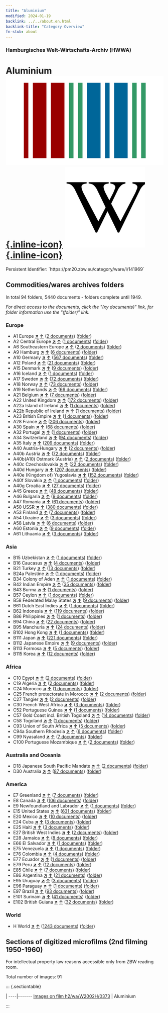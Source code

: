 ```yaml
---
title: "Aluminium"
modified: 2024-01-19
backlink: ../../about.en.html
backlink-title: "Category Overview"
fn-stub: about
---
```


### Hamburgisches Welt-Wirtschafts-Archiv (HWWA)

# Aluminium &#160; [![Wikidata](/images/Wikidata-logo.svg "Wikidata"){.inline-icon}](http://www.wikidata.org/entity/Q663) [![Wikipedia](/images/Wikipedia-W.svg "Wikipedia"){.inline-icon}](https://en.wikipedia.org/wiki/Aluminium)

<div class="hint">Persistent Identifier: `https://pm20.zbw.eu/category/ware/i/141969`</div>







## Commodities/wares archives folders







In total 94 folders, 5440 documents - folders complete until 1949.

_For direct access to the documents, click the "(xy documents)" link, for folder information use the "(folder)" link._



### Europe

- A1 Europe [**&nearr;**](../../../geo/i/140892/about.en.html "Europe (all folders)") [**&uarr;**](../../../geo/about.en.html#A1 "Country category system") (<a href="https://pm20.zbw.eu/iiifview/folder/wa/141969,140892" title="about: Aluminium : Europe" target="_blank">2 documents</a>) ([folder](../../../../folder/wa/1419xx/141969/1408xx/140892/about.en.html))
- A2 Central Europe [**&nearr;**](../../../geo/i/140895/about.en.html "Central Europe (all folders)") [**&uarr;**](../../../geo/about.en.html#A2 "Country category system") (<a href="https://pm20.zbw.eu/iiifview/folder/wa/141969,140895" title="about: Aluminium : Central Europe" target="_blank">1 documents</a>) ([folder](../../../../folder/wa/1419xx/141969/1408xx/140895/about.en.html))
- A6 Southeastern Europe [**&nearr;**](../../../geo/i/140900/about.en.html "Southeastern Europe (all folders)") [**&uarr;**](../../../geo/about.en.html#A6 "Country category system") (<a href="https://pm20.zbw.eu/iiifview/folder/wa/141969,140900" title="about: Aluminium : Southeastern Europe" target="_blank">2 documents</a>) ([folder](../../../../folder/wa/1419xx/141969/1409xx/140900/about.en.html))
- A9 Hamburg [**&nearr;**](../../../geo/i/140905/about.en.html "Hamburg (all folders)") [**&uarr;**](../../../geo/about.en.html#A9 "Country category system") (<a href="https://pm20.zbw.eu/iiifview/folder/wa/141969,140905" title="about: Aluminium : Hamburg" target="_blank">6 documents</a>) ([folder](../../../../folder/wa/1419xx/141969/1409xx/140905/about.en.html))
- A10 Germany [**&nearr;**](../../../geo/i/126128/about.en.html "Germany (all folders)") [**&uarr;**](../../../geo/about.en.html#A10 "Country category system") (<a href="https://pm20.zbw.eu/iiifview/folder/wa/141969,126128" title="about: Aluminium : Germany" target="_blank">567 documents</a>) ([folder](../../../../folder/wa/1419xx/141969/1261xx/126128/about.en.html))
- A12 Poland [**&nearr;**](../../../geo/i/140962/about.en.html "Poland (all folders)") [**&uarr;**](../../../geo/about.en.html#A12 "Country category system") (<a href="https://pm20.zbw.eu/iiifview/folder/wa/141969,140962" title="about: Aluminium : Poland" target="_blank">21 documents</a>) ([folder](../../../../folder/wa/1419xx/141969/1409xx/140962/about.en.html))
- A15 Denmark [**&nearr;**](../../../geo/i/141739/about.en.html "Denmark (all folders)") [**&uarr;**](../../../geo/about.en.html#A15 "Country category system") (<a href="https://pm20.zbw.eu/iiifview/folder/wa/141969,141739" title="about: Aluminium : Denmark" target="_blank">9 documents</a>) ([folder](../../../../folder/wa/1419xx/141969/1417xx/141739/about.en.html))
- A16 Iceland [**&nearr;**](../../../geo/i/140967/about.en.html "Iceland (all folders)") [**&uarr;**](../../../geo/about.en.html#A16 "Country category system") (<a href="https://pm20.zbw.eu/iiifview/folder/wa/141969,140967" title="about: Aluminium : Iceland" target="_blank">1 documents</a>) ([folder](../../../../folder/wa/1419xx/141969/1409xx/140967/about.en.html))
- A17 Sweden [**&nearr;**](../../../geo/i/140968/about.en.html "Sweden (all folders)") [**&uarr;**](../../../geo/about.en.html#A17 "Country category system") (<a href="https://pm20.zbw.eu/iiifview/folder/wa/141969,140968" title="about: Aluminium : Sweden" target="_blank">72 documents</a>) ([folder](../../../../folder/wa/1419xx/141969/1409xx/140968/about.en.html))
- A18 Norway [**&nearr;**](../../../geo/i/140969/about.en.html "Norway (all folders)") [**&uarr;**](../../../geo/about.en.html#A18 "Country category system") (<a href="https://pm20.zbw.eu/iiifview/folder/wa/141969,140969" title="about: Aluminium : Norway" target="_blank">73 documents</a>) ([folder](../../../../folder/wa/1419xx/141969/1409xx/140969/about.en.html))
- A19 Netherlands [**&nearr;**](../../../geo/i/140970/about.en.html "Netherlands (all folders)") [**&uarr;**](../../../geo/about.en.html#A19 "Country category system") (<a href="https://pm20.zbw.eu/iiifview/folder/wa/141969,140970" title="about: Aluminium : Netherlands" target="_blank">66 documents</a>) ([folder](../../../../folder/wa/1419xx/141969/1409xx/140970/about.en.html))
- A21 Belgium [**&nearr;**](../../../geo/i/140972/about.en.html "Belgium (all folders)") [**&uarr;**](../../../geo/about.en.html#A21 "Country category system") (<a href="https://pm20.zbw.eu/iiifview/folder/wa/141969,140972" title="about: Aluminium : Belgium" target="_blank">7 documents</a>) ([folder](../../../../folder/wa/1419xx/141969/1409xx/140972/about.en.html))
- A22 United Kingdom [**&nearr;**](../../../geo/i/140974/about.en.html "United Kingdom (all folders)") [**&uarr;**](../../../geo/about.en.html#A22 "Country category system") (<a href="https://pm20.zbw.eu/iiifview/folder/wa/141969,140974" title="about: Aluminium : United Kingdom" target="_blank">172 documents</a>) ([folder](../../../../folder/wa/1419xx/141969/1409xx/140974/about.en.html))
- A22a Island of Ireland [**&nearr;**](../../../geo/i/140975/about.en.html "Island of Ireland (all folders)") [**&uarr;**](../../../geo/about.en.html#A22a "Country category system") (<a href="https://pm20.zbw.eu/iiifview/folder/wa/141969,140975" title="about: Aluminium : Island of Ireland" target="_blank">1 documents</a>) ([folder](../../../../folder/wa/1419xx/141969/1409xx/140975/about.en.html))
- A22b Republic of Ireland [**&nearr;**](../../../geo/i/140976/about.en.html "Republic of Ireland (all folders)") [**&uarr;**](../../../geo/about.en.html#A22b "Country category system") (<a href="https://pm20.zbw.eu/iiifview/folder/wa/141969,140976" title="about: Aluminium : Republic of Ireland" target="_blank">1 documents</a>) ([folder](../../../../folder/wa/1419xx/141969/1409xx/140976/about.en.html))
- A23 British Empire [**&nearr;**](../../../geo/i/140978/about.en.html "British Empire (all folders)") [**&uarr;**](../../../geo/about.en.html#A23 "Country category system") (<a href="https://pm20.zbw.eu/iiifview/folder/wa/141969,140978" title="about: Aluminium : British Empire" target="_blank">1 documents</a>) ([folder](../../../../folder/wa/1419xx/141969/1409xx/140978/about.en.html))
- A28 France [**&nearr;**](../../../geo/i/140982/about.en.html "France (all folders)") [**&uarr;**](../../../geo/about.en.html#A28 "Country category system") (<a href="https://pm20.zbw.eu/iiifview/folder/wa/141969,140982" title="about: Aluminium : France" target="_blank">206 documents</a>) ([folder](../../../../folder/wa/1419xx/141969/1409xx/140982/about.en.html))
- A30 Spain [**&nearr;**](../../../geo/i/140984/about.en.html "Spain (all folders)") [**&uarr;**](../../../geo/about.en.html#A30 "Country category system") (<a href="https://pm20.zbw.eu/iiifview/folder/wa/141969,140984" title="about: Aluminium : Spain" target="_blank">68 documents</a>) ([folder](../../../../folder/wa/1419xx/141969/1409xx/140984/about.en.html))
- A32 Portugal [**&nearr;**](../../../geo/i/140987/about.en.html "Portugal (all folders)") [**&uarr;**](../../../geo/about.en.html#A32 "Country category system") (<a href="https://pm20.zbw.eu/iiifview/folder/wa/141969,140987" title="about: Aluminium : Portugal" target="_blank">1 documents</a>) ([folder](../../../../folder/wa/1419xx/141969/1409xx/140987/about.en.html))
- A34 Switzerland [**&nearr;**](../../../geo/i/141007/about.en.html "Switzerland (all folders)") [**&uarr;**](../../../geo/about.en.html#A34 "Country category system") (<a href="https://pm20.zbw.eu/iiifview/folder/wa/141969,141007" title="about: Aluminium : Switzerland" target="_blank">94 documents</a>) ([folder](../../../../folder/wa/1419xx/141969/1410xx/141007/about.en.html))
- A35 Italy [**&nearr;**](../../../geo/i/141008/about.en.html "Italy (all folders)") [**&uarr;**](../../../geo/about.en.html#A35 "Country category system") (<a href="https://pm20.zbw.eu/iiifview/folder/wa/141969,141008" title="about: Aluminium : Italy" target="_blank">209 documents</a>) ([folder](../../../../folder/wa/1419xx/141969/1410xx/141008/about.en.html))
- A40 Austria-Hungary [**&nearr;**](../../../geo/i/126127/about.en.html "Austria-Hungary (all folders)") [**&uarr;**](../../../geo/about.en.html#A40 "Country category system") (<a href="https://pm20.zbw.eu/iiifview/folder/wa/141969,126127" title="about: Aluminium : Austria-Hungary" target="_blank">2 documents</a>) ([folder](../../../../folder/wa/1419xx/141969/1261xx/126127/about.en.html))
- A40b Austria [**&nearr;**](../../../geo/i/141731/about.en.html "Austria (all folders)") [**&uarr;**](../../../geo/about.en.html#A40b "Country category system") (<a href="https://pm20.zbw.eu/iiifview/folder/wa/141969,141731" title="about: Aluminium : Austria" target="_blank">72 documents</a>) ([folder](../../../../folder/wa/1419xx/141969/1417xx/141731/about.en.html))
- A40b(A10) Ostmark (Austria) [**&nearr;**](../../../geo/i/163025/about.en.html "Ostmark (Austria) (all folders)") [**&uarr;**](../../../geo/about.en.html#A40b(A10) "Country category system") (<a href="https://pm20.zbw.eu/iiifview/folder/wa/141969,163025" title="about: Aluminium : Ostmark (Austria)" target="_blank">2 documents</a>) ([folder](../../../../folder/wa/1419xx/141969/1630xx/163025/about.en.html))
- A40c Czechoslovakia [**&nearr;**](../../../geo/i/141022/about.en.html "Czechoslovakia (all folders)") [**&uarr;**](../../../geo/about.en.html#A40c "Country category system") (<a href="https://pm20.zbw.eu/iiifview/folder/wa/141969,141022" title="about: Aluminium : Czechoslovakia" target="_blank">22 documents</a>) ([folder](../../../../folder/wa/1419xx/141969/1410xx/141022/about.en.html))
- A40d Hungary [**&nearr;**](../../../geo/i/141025/about.en.html "Hungary (all folders)") [**&uarr;**](../../../geo/about.en.html#A40d "Country category system") (<a href="https://pm20.zbw.eu/iiifview/folder/wa/141969,141025" title="about: Aluminium : Hungary" target="_blank">207 documents</a>) ([folder](../../../../folder/wa/1419xx/141969/1410xx/141025/about.en.html))
- A40e (Kingdom of) Yugoslavia [**&nearr;**](../../../geo/i/141028/about.en.html "(Kingdom of) Yugoslavia (all folders)") [**&uarr;**](../../../geo/about.en.html#A40e "Country category system") (<a href="https://pm20.zbw.eu/iiifview/folder/wa/141969,141028" title="about: Aluminium : (Kingdom of) Yugoslavia" target="_blank">152 documents</a>) ([folder](../../../../folder/wa/1419xx/141969/1410xx/141028/about.en.html))
- A40f Slovakia [**&nearr;**](../../../geo/i/141029/about.en.html "Slovakia (all folders)") [**&uarr;**](../../../geo/about.en.html#A40f "Country category system") (<a href="https://pm20.zbw.eu/iiifview/folder/wa/141969,141029" title="about: Aluminium : Slovakia" target="_blank">1 documents</a>) ([folder](../../../../folder/wa/1419xx/141969/1410xx/141029/about.en.html))
- A40g Croatia [**&nearr;**](../../../geo/i/141030/about.en.html "Croatia (all folders)") [**&uarr;**](../../../geo/about.en.html#A40g "Country category system") (<a href="https://pm20.zbw.eu/iiifview/folder/wa/141969,141030" title="about: Aluminium : Croatia" target="_blank">27 documents</a>) ([folder](../../../../folder/wa/1419xx/141969/1410xx/141030/about.en.html))
- A45 Greece [**&nearr;**](../../../geo/i/141037/about.en.html "Greece (all folders)") [**&uarr;**](../../../geo/about.en.html#A45 "Country category system") (<a href="https://pm20.zbw.eu/iiifview/folder/wa/141969,141037" title="about: Aluminium : Greece" target="_blank">48 documents</a>) ([folder](../../../../folder/wa/1419xx/141969/1410xx/141037/about.en.html))
- A46 Bulgaria [**&nearr;**](../../../geo/i/141039/about.en.html "Bulgaria (all folders)") [**&uarr;**](../../../geo/about.en.html#A46 "Country category system") (<a href="https://pm20.zbw.eu/iiifview/folder/wa/141969,141039" title="about: Aluminium : Bulgaria" target="_blank">9 documents</a>) ([folder](../../../../folder/wa/1419xx/141969/1410xx/141039/about.en.html))
- A47 Romania [**&nearr;**](../../../geo/i/141040/about.en.html "Romania (all folders)") [**&uarr;**](../../../geo/about.en.html#A47 "Country category system") (<a href="https://pm20.zbw.eu/iiifview/folder/wa/141969,141040" title="about: Aluminium : Romania" target="_blank">61 documents</a>) ([folder](../../../../folder/wa/1419xx/141969/1410xx/141040/about.en.html))
- A50 USSR [**&nearr;**](../../../geo/i/141043/about.en.html "USSR (all folders)") [**&uarr;**](../../../geo/about.en.html#A50 "Country category system") (<a href="https://pm20.zbw.eu/iiifview/folder/wa/141969,141043" title="about: Aluminium : USSR" target="_blank">380 documents</a>) ([folder](../../../../folder/wa/1419xx/141969/1410xx/141043/about.en.html))
- A53 Finland [**&nearr;**](../../../geo/i/141046/about.en.html "Finland (all folders)") [**&uarr;**](../../../geo/about.en.html#A53 "Country category system") (<a href="https://pm20.zbw.eu/iiifview/folder/wa/141969,141046" title="about: Aluminium : Finland" target="_blank">7 documents</a>) ([folder](../../../../folder/wa/1419xx/141969/1410xx/141046/about.en.html))
- A54 Ukraine [**&nearr;**](../../../geo/i/141048/about.en.html "Ukraine (all folders)") [**&uarr;**](../../../geo/about.en.html#A54 "Country category system") (<a href="https://pm20.zbw.eu/iiifview/folder/wa/141969,141048" title="about: Aluminium : Ukraine" target="_blank">3 documents</a>) ([folder](../../../../folder/wa/1419xx/141969/1410xx/141048/about.en.html))
- A58 Latvia [**&nearr;**](../../../geo/i/141050/about.en.html "Latvia (all folders)") [**&uarr;**](../../../geo/about.en.html#A58 "Country category system") (<a href="https://pm20.zbw.eu/iiifview/folder/wa/141969,141050" title="about: Aluminium : Latvia" target="_blank">6 documents</a>) ([folder](../../../../folder/wa/1419xx/141969/1410xx/141050/about.en.html))
- A60 Estonia [**&nearr;**](../../../geo/i/141052/about.en.html "Estonia (all folders)") [**&uarr;**](../../../geo/about.en.html#A60 "Country category system") (<a href="https://pm20.zbw.eu/iiifview/folder/wa/141969,141052" title="about: Aluminium : Estonia" target="_blank">9 documents</a>) ([folder](../../../../folder/wa/1419xx/141969/1410xx/141052/about.en.html))
- A61 Lithuania [**&nearr;**](../../../geo/i/141053/about.en.html "Lithuania (all folders)") [**&uarr;**](../../../geo/about.en.html#A61 "Country category system") (<a href="https://pm20.zbw.eu/iiifview/folder/wa/141969,141053" title="about: Aluminium : Lithuania" target="_blank">3 documents</a>) ([folder](../../../../folder/wa/1419xx/141969/1410xx/141053/about.en.html))

### Asia

- B15 Uzbekistan [**&nearr;**](../../../geo/i/141071/about.en.html "Uzbekistan (all folders)") [**&uarr;**](../../../geo/about.en.html#B15 "Country category system") (<a href="https://pm20.zbw.eu/iiifview/folder/wa/141969,141071" title="about: Aluminium : Uzbekistan" target="_blank">1 documents</a>) ([folder](../../../../folder/wa/1419xx/141969/1410xx/141071/about.en.html))
- B16 Caucasus [**&nearr;**](../../../geo/i/141072/about.en.html "Caucasus (all folders)") [**&uarr;**](../../../geo/about.en.html#B16 "Country category system") (<a href="https://pm20.zbw.eu/iiifview/folder/wa/141969,141072" title="about: Aluminium : Caucasus" target="_blank">4 documents</a>) ([folder](../../../../folder/wa/1419xx/141969/1410xx/141072/about.en.html))
- B21 Turkey [**&nearr;**](../../../geo/i/141111/about.en.html "Turkey (all folders)") [**&uarr;**](../../../geo/about.en.html#B21 "Country category system") (<a href="https://pm20.zbw.eu/iiifview/folder/wa/141969,141111" title="about: Aluminium : Turkey" target="_blank">13 documents</a>) ([folder](../../../../folder/wa/1419xx/141969/1411xx/141111/about.en.html))
- B24a Palestine [**&nearr;**](../../../geo/i/141115/about.en.html "Palestine (all folders)") [**&uarr;**](../../../geo/about.en.html#B24a "Country category system") (<a href="https://pm20.zbw.eu/iiifview/folder/wa/141969,141115" title="about: Aluminium : Palestine" target="_blank">1 documents</a>) ([folder](../../../../folder/wa/1419xx/141969/1411xx/141115/about.en.html))
- B34 Colony of Aden [**&nearr;**](../../../geo/i/141176/about.en.html "Colony of Aden (all folders)") [**&uarr;**](../../../geo/about.en.html#B34 "Country category system") (<a href="https://pm20.zbw.eu/iiifview/folder/wa/141969,141176" title="about: Aluminium : Colony of Aden" target="_blank">1 documents</a>) ([folder](../../../../folder/wa/1419xx/141969/1411xx/141176/about.en.html))
- B42 Indian Empire [**&nearr;**](../../../geo/i/141189/about.en.html "Indian Empire (all folders)") [**&uarr;**](../../../geo/about.en.html#B42 "Country category system") (<a href="https://pm20.zbw.eu/iiifview/folder/wa/141969,141189" title="about: Aluminium : Indian Empire" target="_blank">35 documents</a>) ([folder](../../../../folder/wa/1419xx/141969/1411xx/141189/about.en.html))
- B43 Burma [**&nearr;**](../../../geo/i/141195/about.en.html "Burma (all folders)") [**&uarr;**](../../../geo/about.en.html#B43 "Country category system") (<a href="https://pm20.zbw.eu/iiifview/folder/wa/141969,141195" title="about: Aluminium : Burma" target="_blank">1 documents</a>) ([folder](../../../../folder/wa/1419xx/141969/1411xx/141195/about.en.html))
- B57 Ceylon [**&nearr;**](../../../geo/i/141204/about.en.html "Ceylon (all folders)") [**&uarr;**](../../../geo/about.en.html#B57 "Country category system") (<a href="https://pm20.zbw.eu/iiifview/folder/wa/141969,141204" title="about: Aluminium : Ceylon" target="_blank">1 documents</a>) ([folder](../../../../folder/wa/1419xx/141969/1412xx/141204/about.en.html))
- B58 Federated Malay States [**&nearr;**](../../../geo/i/141206/about.en.html "Federated Malay States (all folders)") [**&uarr;**](../../../geo/about.en.html#B58 "Country category system") (<a href="https://pm20.zbw.eu/iiifview/folder/wa/141969,141206" title="about: Aluminium : Federated Malay States" target="_blank">9 documents</a>) ([folder](../../../../folder/wa/1419xx/141969/1412xx/141206/about.en.html))
- B61 Dutch East Indies [**&nearr;**](../../../geo/i/141215/about.en.html "Dutch East Indies (all folders)") [**&uarr;**](../../../geo/about.en.html#B61 "Country category system") (<a href="https://pm20.zbw.eu/iiifview/folder/wa/141969,141215" title="about: Aluminium : Dutch East Indies" target="_blank">1 documents</a>) ([folder](../../../../folder/wa/1419xx/141969/1412xx/141215/about.en.html))
- B62 Indonesia [**&nearr;**](../../../geo/i/141218/about.en.html "Indonesia (all folders)") [**&uarr;**](../../../geo/about.en.html#B62 "Country category system") (<a href="https://pm20.zbw.eu/iiifview/folder/wa/141969,141218" title="about: Aluminium : Indonesia" target="_blank">119 documents</a>) ([folder](../../../../folder/wa/1419xx/141969/1412xx/141218/about.en.html))
- B86 Philippines [**&nearr;**](../../../geo/i/141240/about.en.html "Philippines (all folders)") [**&uarr;**](../../../geo/about.en.html#B86 "Country category system") (<a href="https://pm20.zbw.eu/iiifview/folder/wa/141969,141240" title="about: Aluminium : Philippines" target="_blank">1 documents</a>) ([folder](../../../../folder/wa/1419xx/141969/1412xx/141240/about.en.html))
- B94 China [**&nearr;**](../../../geo/i/141253/about.en.html "China (all folders)") [**&uarr;**](../../../geo/about.en.html#B94 "Country category system") (<a href="https://pm20.zbw.eu/iiifview/folder/wa/141969,141253" title="about: Aluminium : China" target="_blank">22 documents</a>) ([folder](../../../../folder/wa/1419xx/141969/1412xx/141253/about.en.html))
- B95 Manchuria [**&nearr;**](../../../geo/i/141258/about.en.html "Manchuria (all folders)") [**&uarr;**](../../../geo/about.en.html#B95 "Country category system") (<a href="https://pm20.zbw.eu/iiifview/folder/wa/141969,141258" title="about: Aluminium : Manchuria" target="_blank">24 documents</a>) ([folder](../../../../folder/wa/1419xx/141969/1412xx/141258/about.en.html))
- B102 Hong Kong [**&nearr;**](../../../geo/i/141268/about.en.html "Hong Kong (all folders)") [**&uarr;**](../../../geo/about.en.html#B102 "Country category system") (<a href="https://pm20.zbw.eu/iiifview/folder/wa/141969,141268" title="about: Aluminium : Hong Kong" target="_blank">1 documents</a>) ([folder](../../../../folder/wa/1419xx/141969/1412xx/141268/about.en.html))
- B111 Japan [**&nearr;**](../../../geo/i/141272/about.en.html "Japan (all folders)") [**&uarr;**](../../../geo/about.en.html#B111 "Country category system") (<a href="https://pm20.zbw.eu/iiifview/folder/wa/141969,141272" title="about: Aluminium : Japan" target="_blank">221 documents</a>) ([folder](../../../../folder/wa/1419xx/141969/1412xx/141272/about.en.html))
- B112 Japanese Empire [**&nearr;**](../../../geo/i/141273/about.en.html "Japanese Empire (all folders)") [**&uarr;**](../../../geo/about.en.html#B112 "Country category system") (<a href="https://pm20.zbw.eu/iiifview/folder/wa/141969,141273" title="about: Aluminium : Japanese Empire" target="_blank">9 documents</a>) ([folder](../../../../folder/wa/1419xx/141969/1412xx/141273/about.en.html))
- B113 Formosa [**&nearr;**](../../../geo/i/141274/about.en.html "Formosa (all folders)") [**&uarr;**](../../../geo/about.en.html#B113 "Country category system") (<a href="https://pm20.zbw.eu/iiifview/folder/wa/141969,141274" title="about: Aluminium : Formosa" target="_blank">5 documents</a>) ([folder](../../../../folder/wa/1419xx/141969/1412xx/141274/about.en.html))
- B115 Korea [**&nearr;**](../../../geo/i/141276/about.en.html "Korea (all folders)") [**&uarr;**](../../../geo/about.en.html#B115 "Country category system") (<a href="https://pm20.zbw.eu/iiifview/folder/wa/141969,141276" title="about: Aluminium : Korea" target="_blank">12 documents</a>) ([folder](../../../../folder/wa/1419xx/141969/1412xx/141276/about.en.html))

### Africa

- C10 Egypt [**&nearr;**](../../../geo/i/141336/about.en.html "Egypt (all folders)") [**&uarr;**](../../../geo/about.en.html#C10 "Country category system") (<a href="https://pm20.zbw.eu/iiifview/folder/wa/141969,141336" title="about: Aluminium : Egypt" target="_blank">2 documents</a>) ([folder](../../../../folder/wa/1419xx/141969/1413xx/141336/about.en.html))
- C19 Algeria [**&nearr;**](../../../geo/i/141354/about.en.html "Algeria (all folders)") [**&uarr;**](../../../geo/about.en.html#C19 "Country category system") (<a href="https://pm20.zbw.eu/iiifview/folder/wa/141969,141354" title="about: Aluminium : Algeria" target="_blank">2 documents</a>) ([folder](../../../../folder/wa/1419xx/141969/1413xx/141354/about.en.html))
- C24 Morocco [**&nearr;**](../../../geo/i/141356/about.en.html "Morocco (all folders)") [**&uarr;**](../../../geo/about.en.html#C24 "Country category system") (<a href="https://pm20.zbw.eu/iiifview/folder/wa/141969,141356" title="about: Aluminium : Morocco" target="_blank">1 documents</a>) ([folder](../../../../folder/wa/1419xx/141969/1413xx/141356/about.en.html))
- C25 French protectorate in Morocco [**&nearr;**](../../../geo/i/141358/about.en.html "French protectorate in Morocco (all folders)") [**&uarr;**](../../../geo/about.en.html#C25 "Country category system") (<a href="https://pm20.zbw.eu/iiifview/folder/wa/141969,141358" title="about: Aluminium : French protectorate in Morocco" target="_blank">2 documents</a>) ([folder](../../../../folder/wa/1419xx/141969/1413xx/141358/about.en.html))
- C27 Tangier [**&nearr;**](../../../geo/i/141360/about.en.html "Tangier (all folders)") [**&uarr;**](../../../geo/about.en.html#C27 "Country category system") (<a href="https://pm20.zbw.eu/iiifview/folder/wa/141969,141360" title="about: Aluminium : Tangier" target="_blank">2 documents</a>) ([folder](../../../../folder/wa/1419xx/141969/1413xx/141360/about.en.html))
- C30 French West Africa [**&nearr;**](../../../geo/i/141361/about.en.html "French West Africa (all folders)") [**&uarr;**](../../../geo/about.en.html#C30 "Country category system") (<a href="https://pm20.zbw.eu/iiifview/folder/wa/141969,141361" title="about: Aluminium : French West Africa" target="_blank">3 documents</a>) ([folder](../../../../folder/wa/1419xx/141969/1413xx/141361/about.en.html))
- C52 Portuguese Guinea [**&nearr;**](../../../geo/i/141401/about.en.html "Portuguese Guinea (all folders)") [**&uarr;**](../../../geo/about.en.html#C52 "Country category system") (<a href="https://pm20.zbw.eu/iiifview/folder/wa/141969,141401" title="about: Aluminium : Portuguese Guinea" target="_blank">1 documents</a>) ([folder](../../../../folder/wa/1419xx/141969/1414xx/141401/about.en.html))
- C57 Gold Coast incl. British Togoland [**&nearr;**](../../../geo/i/141406/about.en.html "Gold Coast incl. British Togoland (all folders)") [**&uarr;**](../../../geo/about.en.html#C57 "Country category system") (<a href="https://pm20.zbw.eu/iiifview/folder/wa/141969,141406" title="about: Aluminium : Gold Coast incl. British Togoland" target="_blank">14 documents</a>) ([folder](../../../../folder/wa/1419xx/141969/1414xx/141406/about.en.html))
- C58 Togoland [**&nearr;**](../../../geo/i/141408/about.en.html "Togoland (all folders)") [**&uarr;**](../../../geo/about.en.html#C58 "Country category system") (<a href="https://pm20.zbw.eu/iiifview/folder/wa/141969,141408" title="about: Aluminium : Togoland" target="_blank">1 documents</a>) ([folder](../../../../folder/wa/1419xx/141969/1414xx/141408/about.en.html))
- C93 Union of South Africa [**&nearr;**](../../../geo/i/141454/about.en.html "Union of South Africa (all folders)") [**&uarr;**](../../../geo/about.en.html#C93 "Country category system") (<a href="https://pm20.zbw.eu/iiifview/folder/wa/141969,141454" title="about: Aluminium : Union of South Africa" target="_blank">5 documents</a>) ([folder](../../../../folder/wa/1419xx/141969/1414xx/141454/about.en.html))
- C94a Southern Rhodesia [**&nearr;**](../../../geo/i/141457/about.en.html "Southern Rhodesia (all folders)") [**&uarr;**](../../../geo/about.en.html#C94a "Country category system") (<a href="https://pm20.zbw.eu/iiifview/folder/wa/141969,141457" title="about: Aluminium : Southern Rhodesia" target="_blank">6 documents</a>) ([folder](../../../../folder/wa/1419xx/141969/1414xx/141457/about.en.html))
- C99 Nyasaland [**&nearr;**](../../../geo/i/141462/about.en.html "Nyasaland (all folders)") [**&uarr;**](../../../geo/about.en.html#C99 "Country category system") (<a href="https://pm20.zbw.eu/iiifview/folder/wa/141969,141462" title="about: Aluminium : Nyasaland" target="_blank">7 documents</a>) ([folder](../../../../folder/wa/1419xx/141969/1414xx/141462/about.en.html))
- C100 Portuguese Mozambique [**&nearr;**](../../../geo/i/141463/about.en.html "Portuguese Mozambique (all folders)") [**&uarr;**](../../../geo/about.en.html#C100 "Country category system") (<a href="https://pm20.zbw.eu/iiifview/folder/wa/141969,141463" title="about: Aluminium : Portuguese Mozambique" target="_blank">2 documents</a>) ([folder](../../../../folder/wa/1419xx/141969/1414xx/141463/about.en.html))

### Australia and Oceania

- D18 Japanese South Pacific Mandate [**&nearr;**](../../../geo/i/141618/about.en.html "Japanese South Pacific Mandate (all folders)") [**&uarr;**](../../../geo/about.en.html#D18 "Country category system") (<a href="https://pm20.zbw.eu/iiifview/folder/wa/141969,141618" title="about: Aluminium : Japanese South Pacific Mandate" target="_blank">2 documents</a>) ([folder](../../../../folder/wa/1419xx/141969/1416xx/141618/about.en.html))
- D30 Australia [**&nearr;**](../../../geo/i/141621/about.en.html "Australia (all folders)") [**&uarr;**](../../../geo/about.en.html#D30 "Country category system") (<a href="https://pm20.zbw.eu/iiifview/folder/wa/141969,141621" title="about: Aluminium : Australia" target="_blank">87 documents</a>) ([folder](../../../../folder/wa/1419xx/141969/1416xx/141621/about.en.html))

### America

- E7 Greenland [**&nearr;**](../../../geo/i/141643/about.en.html "Greenland (all folders)") [**&uarr;**](../../../geo/about.en.html#E7 "Country category system") (<a href="https://pm20.zbw.eu/iiifview/folder/wa/141969,141643" title="about: Aluminium : Greenland" target="_blank">7 documents</a>) ([folder](../../../../folder/wa/1419xx/141969/1416xx/141643/about.en.html))
- E8 Canada [**&nearr;**](../../../geo/i/141644/about.en.html "Canada (all folders)") [**&uarr;**](../../../geo/about.en.html#E8 "Country category system") (<a href="https://pm20.zbw.eu/iiifview/folder/wa/141969,141644" title="about: Aluminium : Canada" target="_blank">106 documents</a>) ([folder](../../../../folder/wa/1419xx/141969/1416xx/141644/about.en.html))
- E9 Newfoundland and Labrador [**&nearr;**](../../../geo/i/141648/about.en.html "Newfoundland and Labrador (all folders)") [**&uarr;**](../../../geo/about.en.html#E9 "Country category system") (<a href="https://pm20.zbw.eu/iiifview/folder/wa/141969,141648" title="about: Aluminium : Newfoundland and Labrador" target="_blank">1 documents</a>) ([folder](../../../../folder/wa/1419xx/141969/1416xx/141648/about.en.html))
- E15 United States [**&nearr;**](../../../geo/i/141653/about.en.html "United States (all folders)") [**&uarr;**](../../../geo/about.en.html#E15 "Country category system") (<a href="https://pm20.zbw.eu/iiifview/folder/wa/141969,141653" title="about: Aluminium : United States" target="_blank">631 documents</a>) ([folder](../../../../folder/wa/1419xx/141969/1416xx/141653/about.en.html))
- E20 Mexico [**&nearr;**](../../../geo/i/141657/about.en.html "Mexico (all folders)") [**&uarr;**](../../../geo/about.en.html#E20 "Country category system") (<a href="https://pm20.zbw.eu/iiifview/folder/wa/141969,141657" title="about: Aluminium : Mexico" target="_blank">10 documents</a>) ([folder](../../../../folder/wa/1419xx/141969/1416xx/141657/about.en.html))
- E24 Cuba [**&nearr;**](../../../geo/i/141659/about.en.html "Cuba (all folders)") [**&uarr;**](../../../geo/about.en.html#E24 "Country category system") (<a href="https://pm20.zbw.eu/iiifview/folder/wa/141969,141659" title="about: Aluminium : Cuba" target="_blank">3 documents</a>) ([folder](../../../../folder/wa/1419xx/141969/1416xx/141659/about.en.html))
- E25 Haiti [**&nearr;**](../../../geo/i/141660/about.en.html "Haiti (all folders)") [**&uarr;**](../../../geo/about.en.html#E25 "Country category system") (<a href="https://pm20.zbw.eu/iiifview/folder/wa/141969,141660" title="about: Aluminium : Haiti" target="_blank">3 documents</a>) ([folder](../../../../folder/wa/1419xx/141969/1416xx/141660/about.en.html))
- E27 British West Indies [**&nearr;**](../../../geo/i/141663/about.en.html "British West Indies (all folders)") [**&uarr;**](../../../geo/about.en.html#E27 "Country category system") (<a href="https://pm20.zbw.eu/iiifview/folder/wa/141969,141663" title="about: Aluminium : British West Indies" target="_blank">2 documents</a>) ([folder](../../../../folder/wa/1419xx/141969/1416xx/141663/about.en.html))
- E28 Jamaica [**&nearr;**](../../../geo/i/141664/about.en.html "Jamaica (all folders)") [**&uarr;**](../../../geo/about.en.html#E28 "Country category system") (<a href="https://pm20.zbw.eu/iiifview/folder/wa/141969,141664" title="about: Aluminium : Jamaica" target="_blank">8 documents</a>) ([folder](../../../../folder/wa/1419xx/141969/1416xx/141664/about.en.html))
- E66 El Salvador [**&nearr;**](../../../geo/i/141679/about.en.html "El Salvador (all folders)") [**&uarr;**](../../../geo/about.en.html#E66 "Country category system") (<a href="https://pm20.zbw.eu/iiifview/folder/wa/141969,141679" title="about: Aluminium : El Salvador" target="_blank">1 documents</a>) ([folder](../../../../folder/wa/1419xx/141969/1416xx/141679/about.en.html))
- E75 Venezuela [**&nearr;**](../../../geo/i/141686/about.en.html "Venezuela (all folders)") [**&uarr;**](../../../geo/about.en.html#E75 "Country category system") (<a href="https://pm20.zbw.eu/iiifview/folder/wa/141969,141686" title="about: Aluminium : Venezuela" target="_blank">1 documents</a>) ([folder](../../../../folder/wa/1419xx/141969/1416xx/141686/about.en.html))
- E76 Colombia [**&nearr;**](../../../geo/i/141687/about.en.html "Colombia (all folders)") [**&uarr;**](../../../geo/about.en.html#E76 "Country category system") (<a href="https://pm20.zbw.eu/iiifview/folder/wa/141969,141687" title="about: Aluminium : Colombia" target="_blank">4 documents</a>) ([folder](../../../../folder/wa/1419xx/141969/1416xx/141687/about.en.html))
- E77 Ecuador [**&nearr;**](../../../geo/i/141688/about.en.html "Ecuador (all folders)") [**&uarr;**](../../../geo/about.en.html#E77 "Country category system") (<a href="https://pm20.zbw.eu/iiifview/folder/wa/141969,141688" title="about: Aluminium : Ecuador" target="_blank">1 documents</a>) ([folder](../../../../folder/wa/1419xx/141969/1416xx/141688/about.en.html))
- E79 Peru [**&nearr;**](../../../geo/i/141689/about.en.html "Peru (all folders)") [**&uarr;**](../../../geo/about.en.html#E79 "Country category system") (<a href="https://pm20.zbw.eu/iiifview/folder/wa/141969,141689" title="about: Aluminium : Peru" target="_blank">12 documents</a>) ([folder](../../../../folder/wa/1419xx/141969/1416xx/141689/about.en.html))
- E85 Chile [**&nearr;**](../../../geo/i/141691/about.en.html "Chile (all folders)") [**&uarr;**](../../../geo/about.en.html#E85 "Country category system") (<a href="https://pm20.zbw.eu/iiifview/folder/wa/141969,141691" title="about: Aluminium : Chile" target="_blank">7 documents</a>) ([folder](../../../../folder/wa/1419xx/141969/1416xx/141691/about.en.html))
- E86 Argentina [**&nearr;**](../../../geo/i/141692/about.en.html "Argentina (all folders)") [**&uarr;**](../../../geo/about.en.html#E86 "Country category system") (<a href="https://pm20.zbw.eu/iiifview/folder/wa/141969,141692" title="about: Aluminium : Argentina" target="_blank">21 documents</a>) ([folder](../../../../folder/wa/1419xx/141969/1416xx/141692/about.en.html))
- E95 Uruguay [**&nearr;**](../../../geo/i/141695/about.en.html "Uruguay (all folders)") [**&uarr;**](../../../geo/about.en.html#E95 "Country category system") (<a href="https://pm20.zbw.eu/iiifview/folder/wa/141969,141695" title="about: Aluminium : Uruguay" target="_blank">3 documents</a>) ([folder](../../../../folder/wa/1419xx/141969/1416xx/141695/about.en.html))
- E96 Paraguay [**&nearr;**](../../../geo/i/141696/about.en.html "Paraguay (all folders)") [**&uarr;**](../../../geo/about.en.html#E96 "Country category system") (<a href="https://pm20.zbw.eu/iiifview/folder/wa/141969,141696" title="about: Aluminium : Paraguay" target="_blank">1 documents</a>) ([folder](../../../../folder/wa/1419xx/141969/1416xx/141696/about.en.html))
- E97 Brazil [**&nearr;**](../../../geo/i/141697/about.en.html "Brazil (all folders)") [**&uarr;**](../../../geo/about.en.html#E97 "Country category system") (<a href="https://pm20.zbw.eu/iiifview/folder/wa/141969,141697" title="about: Aluminium : Brazil" target="_blank">93 documents</a>) ([folder](../../../../folder/wa/1419xx/141969/1416xx/141697/about.en.html))
- E101 Surinam [**&nearr;**](../../../geo/i/141699/about.en.html "Surinam (all folders)") [**&uarr;**](../../../geo/about.en.html#E101 "Country category system") (<a href="https://pm20.zbw.eu/iiifview/folder/wa/141969,141699" title="about: Aluminium : Surinam" target="_blank">41 documents</a>) ([folder](../../../../folder/wa/1419xx/141969/1416xx/141699/about.en.html))
- E102 British Guiana [**&nearr;**](../../../geo/i/141700/about.en.html "British Guiana (all folders)") [**&uarr;**](../../../geo/about.en.html#E102 "Country category system") (<a href="https://pm20.zbw.eu/iiifview/folder/wa/141969,141700" title="about: Aluminium : British Guiana" target="_blank">32 documents</a>) ([folder](../../../../folder/wa/1419xx/141969/1417xx/141700/about.en.html))

### World

- H World [**&nearr;**](../../../geo/i/141728/about.en.html "World (all folders)") [**&uarr;**](../../../geo/about.en.html#H "Country category system") (<a href="https://pm20.zbw.eu/iiifview/folder/wa/141969,141728" title="about: Aluminium : World" target="_blank">1243 documents</a>) ([folder](../../../../folder/wa/1419xx/141969/1417xx/141728/about.en.html))



<a id="filmsections" />

## Sections of digitized microfilms (2nd filming 1950-1960)

<p>For intellectual property law reasons accessible only from ZBW reading room.</p>



<p>Total number of images: 91</p>




::: {.sectiontable}

 | 
----|-------
<a class="btn" href="https://pm20.zbw.eu/film/h2/wa/W2002H/0373" rel="nofollow">Images on film h2/wa/W2002H/0373</a> | Aluminium


:::
















